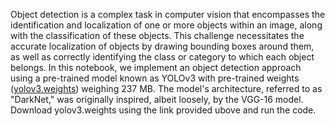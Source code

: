 Object detection is a complex task in computer vision that encompasses the identification and localization of one or more objects within an image, along with the classification of these objects. This challenge necessitates the accurate localization of objects by drawing bounding boxes around them, as well as correctly identifying the class or category to which each object belongs.
In this notebook, we implement an object detection approach using a pre-trained model known as YOLOv3 with pre-trained weights ([yolov3.weights](https://pjreddie.com/media/files/yolov3.weights)) weighing 237 MB. The model's architecture, referred to as "DarkNet," was originally inspired, albeit loosely, by the VGG-16 model.
Download yolov3.weights using the link provided ubove and run the code.
